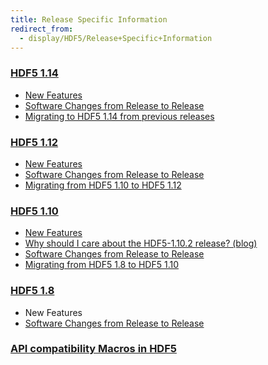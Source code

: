 ```yaml
---
title: Release Specific Information
redirect_from:
  - display/HDF5/Release+Specific+Information
---
```


### [HDF5 1.14](hdf5_1_14.md)
* [New Features](new_features_1_14.md)
* [Software Changes from Release to Release](sw_changes_1.14.md)
* [Migrating to HDF5 1.14 from previous releases](Migrating_from_HDF5_1.12_to_HDF5_1.14.md)

### [HDF5 1.12](hdf5_1_12.md)
* [New Features](documentation/hdf5-docs/release_specifics/new_features_1_12.md)
* [Software Changes from Release to Release](sw_changes_1.12.md)
* [Migrating from HDF5 1.10 to HDF5 1.12](Migrating_from_HDF5_1.10_to_HDF5_1.12.md)

### [HDF5 1.10](hdf5_1_10.md)
* [New Features](documentation/hdf5-docs/release_specifics/new_features_1_10.md)
* [Why should I care about the HDF5-1.10.2 release? (blog)]()
* [Software Changes from Release to Release](sw_changes_1.10.md)
* [Migrating from HDF5 1.8 to HDF5 1.10](Migrating_from_HDF5_1.8_to_HDF5_1.10.md)

### [HDF5 1.8](hdf5_1_8.md)
* New Features
* [Software Changes from Release to Release](sw_changes_1.8.md)

### [API compatibility Macros in HDF5](documentation/hdf5-docs/release_specifics/api_comp_macros.md)
